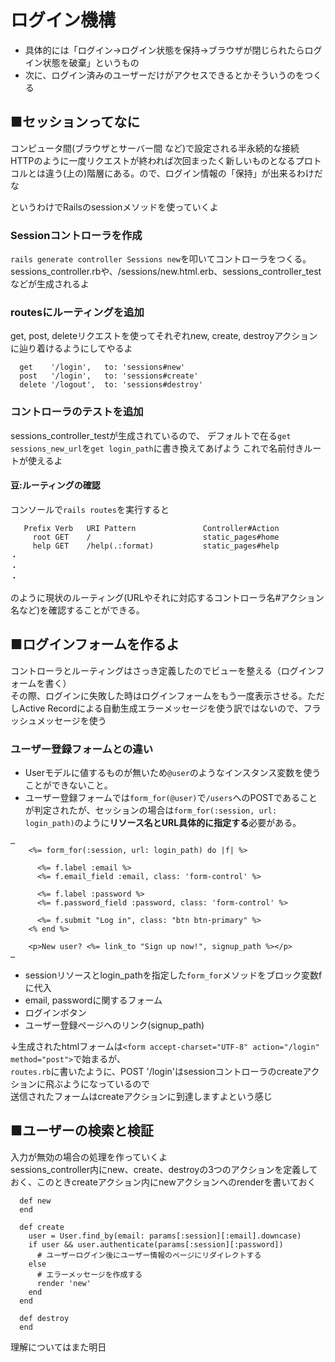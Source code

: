 # ログイン機構
- 具体的には「ログイン→ログイン状態を保持→ブラウザが閉じられたらログイン状態を破棄」というもの
- 次に、ログイン済みのユーザーだけがアクセスできるとかそういうのをつくる


## ■セッションってなに
コンピュータ間(ブラウザとサーバー間 など)で設定される半永続的な接続  
HTTPのように一度リクエストが終われば次回まったく新しいものとなるプロトコルとは違う(上の)階層にある。ので、ログイン情報の「保持」が出来るわけだな  

というわけでRailsのsessionメソッドを使っていくよ

### Sessionコントローラを作成
```rails generate controller Sessions new```を叩いてコントローラをつくる。
sessions_controller.rbや、/sessions/new.html.erb、sessions_controller_testなどが生成されるよ

### routesにルーティングを追加
get, post, deleteリクエストを使ってそれぞれnew, create, destroyアクションに辿り着けるようにしてやるよ
```
  get    '/login',   to: 'sessions#new'
  post   '/login',   to: 'sessions#create'
  delete '/logout',  to: 'sessions#destroy'
```
### コントローラのテストを追加
sessions_controller_testが生成されているので、
デフォルトで在る```get sessions_new_url```を```get login_path```に書き換えてあげよう これで名前付きルートが使えるよ

#### 豆:ルーティングの確認
コンソールで```rails routes```を実行すると
```
   Prefix Verb   URI Pattern               Controller#Action
     root GET    /                         static_pages#home
     help GET    /help(.:format)           static_pages#help
・
・
・
```
のように現状のルーティング(URLやそれに対応するコントローラ名#アクション名など)を確認することができる。

## ■ログインフォームを作るよ
コントローラとルーティングはさっき定義したのでビューを整える（ログインフォームを書く）  
その際、ログインに失敗した時はログインフォームをもう一度表示させる。ただしActive Recordによる自動生成エラーメッセージを使う訳ではないので、フラッシュメッセージを使う

### ユーザー登録フォームとの違い
- Userモデルに値するものが無いため```@user```のようなインスタンス変数を使うことができないこと。 
- ユーザー登録フォームでは```form_for(@user)```で```/users```へのPOSTであることが判定されたが、セッションの場合は```form_for(:session, url: login_path)```のように**リソース名とURL具体的に指定する**必要がある。

```
…
    <%= form_for(:session, url: login_path) do |f| %>

      <%= f.label :email %>
      <%= f.email_field :email, class: 'form-control' %>

      <%= f.label :password %>
      <%= f.password_field :password, class: 'form-control' %>

      <%= f.submit "Log in", class: "btn btn-primary" %>
    <% end %>

    <p>New user? <%= link_to "Sign up now!", signup_path %></p>
…
```
- sessionリソースとlogin_pathを指定した```form_for```メソッドをブロック変数fに代入
- email, passwordに関するフォーム
- ログインボタン
- ユーザー登録ページへのリンク(signup_path)

↓生成されたhtmlフォームは```<form accept-charset="UTF-8" action="/login" method="post">```で始まるが、  
```routes.rb```に書いたように、POST '/login'はsessionコントローラのcreateアクションに飛ぶようになっているので  
送信されたフォームはcreateアクションに到達しますよという感じ

## ■ユーザーの検索と検証
入力が無効の場合の処理を作っていくよ  
sessions_controller内にnew、create、destroyの3つのアクションを定義しておく、このときcreateアクション内にnewアクションへのrenderを書いておく
```
  def new
  end

  def create
    user = User.find_by(email: params[:session][:email].downcase)
    if user && user.authenticate(params[:session][:password])
      # ユーザーログイン後にユーザー情報のページにリダイレクトする
    else
      # エラーメッセージを作成する
      render 'new'
    end
  end

  def destroy
  end
```
理解についてはまた明日
